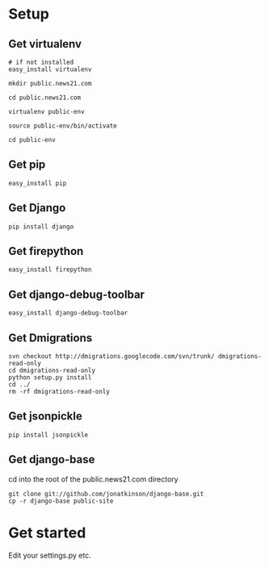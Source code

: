 # Setup #

## Get virtualenv ##
```
# if not installed
easy_install virtualenv

mkdir public.news21.com

cd public.news21.com

virtualenv public-env

source public-env/bin/activate

cd public-env
```

## Get pip ##

```
easy_install pip
```


## Get Django ##

```
pip install django
```


## Get firepython ##
```
easy_install firepython
```

## Get django-debug-toolbar ##
```
easy_install django-debug-toolbar
```

## Get Dmigrations ##
```
svn checkout http://dmigrations.googlecode.com/svn/trunk/ dmigrations-read-only
cd dmigrations-read-only
python setup.py install
cd ../
rm -rf dmigrations-read-only
```

## Get jsonpickle ##
```
pip install jsonpickle
```

## Get django-base ##

cd into the root of the public.news21.com directory
```
git clone git://github.com/jonatkinson/django-base.git
cp -r django-base public-site
```


# Get started #

Edit your settings.py
etc.